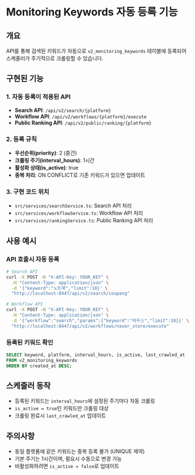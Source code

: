 # Monitoring Keywords 자동 등록 기능

## 개요
API를 통해 검색된 키워드가 자동으로 `v2_monitoring_keywords` 테이블에 등록되어 스케줄러가 주기적으로 크롤링할 수 있습니다.

## 구현된 기능

### 1. 자동 등록이 적용된 API
- **Search API**: `/api/v2/search/{platform}`
- **Workflow API**: `/api/v2/workflows/{platform}/execute`
- **Public Ranking API**: `/api/v2/public/ranking/{platform}`

### 2. 등록 규칙
- **우선순위(priority)**: 2 (중간)
- **크롤링 주기(interval_hours)**: 1시간
- **활성화 상태(is_active)**: true
- **중복 처리**: ON CONFLICT로 기존 키워드가 있으면 업데이트

### 3. 구현 코드 위치
- `src/services/searchService.ts`: Search API 처리
- `src/services/workflowService.ts`: Workflow API 처리
- `src/services/rankingService.ts`: Public Ranking API 처리

## 사용 예시

### API 호출시 자동 등록
```bash
# Search API
curl -X POST -H "X-API-Key: YOUR_KEY" \
  -H "Content-Type: application/json" \
  -d '{"keyword":"노트북","limit":10}' \
  "http://localhost:8447/api/v2/search/coupang"

# Workflow API
curl -X POST -H "X-API-Key: YOUR_KEY" \
  -H "Content-Type: application/json" \
  -d '{"workflow":"search","params":{"keyword":"마우스","limit":10}}' \
  "http://localhost:8447/api/v2/workflows/naver_store/execute"
```

### 등록된 키워드 확인
```sql
SELECT keyword, platform, interval_hours, is_active, last_crawled_at 
FROM v2_monitoring_keywords 
ORDER BY created_at DESC;
```

## 스케줄러 동작
- 등록된 키워드는 `interval_hours`에 설정된 주기마다 자동 크롤링
- `is_active = true`인 키워드만 크롤링 대상
- 크롤링 완료시 `last_crawled_at` 업데이트

## 주의사항
- 동일 플랫폼에 같은 키워드는 중복 등록 불가 (UNIQUE 제약)
- 기본 주기는 1시간이며, 필요시 수동으로 변경 가능
- 비활성화하려면 `is_active = false`로 업데이트